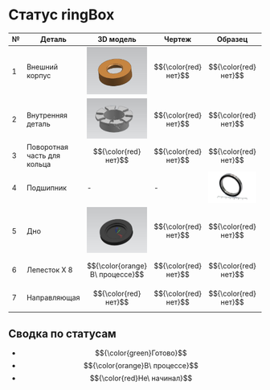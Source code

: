 # Статус ringBox

| № | Деталь | 3D модель | Чертеж | Образец | Статус |
|---|--------|-----------|--------|---------|--------|
| 1 | Внешний корпус | ![Внешний корпус](upper_part.jpg) | $${\color{red}нет}$$ | $${\color{red}нет}$$  | $${\color{red}Не\ готово}$$ |
| 2 | Внутренняя деталь | ![Внутренняя деталь](inner_part.jpg) | $${\color{red}нет}$$ | $${\color{red}нет}$$  | $${\color{red}Не\ готово}$$ |
| 3 | Поворотная часть для кольца | $${\color{red}нет}$$ |  $${\color{red}нет}$$ |  $${\color{red}нет}$$ | $${\color{red}Не\ готово}$$ |
| 4 | Подшипник | - | - | ![Подшипник](bearing.jpg) | $${\color{green}Готово}$$ |
| 5 | Дно | ![Дно](bottom.jpg) | $${\color{red}нет}$$ | $${\color{red}нет}$$ | $${\color{red}Не\ готово}$$ |
| 6 | Лепесток Х 8 | $${\color{orange}В\ процессе}$$ |  $${\color{red}нет}$$ |  $${\color{red}нет}$$ | $${\color{red}Не\ готово}$$ |
| 7 | Направляющая |  $${\color{red}нет}$$ | $${\color{red}нет}$$ |  $${\color{red}нет}$$ | $${\color{red}Не\ готово}$$ |


## Сводка по статусам

- $${\color{green}Готово}$$
- $${\color{orange}В\ процессе}$$
- $${\color{red}Не\ начинал}$$

